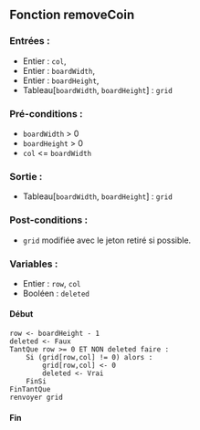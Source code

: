 ## Fonction removeCoin

### Entrées :
- Entier : `col`,
- Entier : `boardWidth`,
- Entier : `boardHeight`,
- Tableau[`boardWidth`, `boardHeight`] : `grid`

### Pré-conditions :
- `boardWidth` > 0
- `boardHeight` > 0
- `col` <= `boardWidth`

### Sortie :
- Tableau[`boardWidth`, `boardHeight`] : `grid`

### Post-conditions :
- `grid` modifiée avec le jeton retiré si possible.

### Variables :
- Entier : `row`, `col`
- Booléen : `deleted`

#### Début
    row <- boardHeight - 1
    deleted <- Faux
    TantQue row >= 0 ET NON deleted faire :
        Si (grid[row,col] != 0) alors :
            grid[row,col] <- 0
            deleted <- Vrai
        FinSi
    FinTantQue
    renvoyer grid

#### Fin
	
					
				
				
			 
